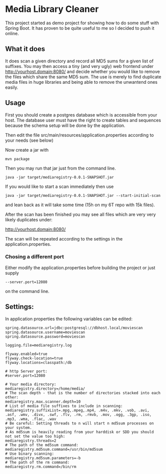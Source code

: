 # Media Library Cleaner

This project started as demo project for showing how to do some stuff with
Spring Boot. It has proven to be quite useful to me so I decided to push it 
online.

## What it does

It does scan a given directory and record all MD5 sums for a given list of
suffixes. You may then access a tiny (and very ugly) web frontend under
http://yourhost.domain:8080/ and decide whether you would like to remove the
files which share the same MD5 sum.
The use is merely to find duplicate media files in huge libraries and being
able to remove the unwantend ones easily.

## Usage

First you should create a postgres database which is accessible from your host.
The database user must have the right to create tables and sequences because
the schema setup will be done by the application.

Then edit the file src/main/resources/application.properties according to
your needs (see below)

Now create a jar with 

`mvn package`

Then you may run that jar just from the command line.

`java -jar target/mediaregistry-0.0.1-SNAPSHOT.jar`

If you would like to start a scan immediately then use

`java -jar target/mediaregistry-0.0.1-SNAPSHOT.jar --start-initial-scan`

and lean back as it will take some time (15h on my 6T repo with 15k files).
 
After the scan has been finished you may see all files which are very very
likely duplicates under:

http://yourhost.domain:8080/

The scan will be repeated according to the settings in the
application.properties.

### Chosing a different port
Either modify the application.properties before building the project or just supply

`--server.port=12080`

on the command line.

## Settings:

In application properties the following variables can be edited:

	spring.datasource.url=jdbc:postgresql://dbhost.local/moviescan
	spring.datasource.username=moviescan
	spring.datasource.password=moviescan

	logging.file=mediaregistry.log

	flyway.enabled=true
	flyway.check-location=true
	flyway.locations=classpath:/db

	# http Server port:
	#server.port=12080

	# Your media directory:
	mediaregistry.directory=/home/media/
	# The scan depth - that is the number of directories stacked into each other:
	mediaregistry.max.scanner.depth=10
	# List of media file suffixes to include in scanning:
	mediaregistry.suffixList=.mpg,.mpeg,.mp4, .m4v, .mkv, .vob, .avi, .asf, .wmv, .divx, .swf, .flv, .rm, .rmvb, .mov, .ogg, .3gp, .iso, .mp3, .wma, .flac, .wav
	# Be careful: Setting threads to n will start n md5sum processes on your system.
	# As md5sum is heavily reading from your harddisk or SDD you should not set the value too high: 
	mediaregistry.threads=2
	# The path of the md5sum command:
	mediaregistry.md5sum.command=/usr/bin/md5sum
	# Use binary scanning:
	mediaregistry.md5sum.parameters=-b
	# The path of the rm command:
	mediaregistry.rm.command=/bin/rm

